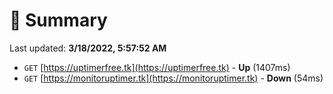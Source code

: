 # 📖 Summary
Last updated: **3/18/2022, 5:57:52 AM**

- `GET` [https://uptimerfree.tk](https://uptimerfree.tk) - **Up** (1407ms)
- `GET` [https://monitoruptimer.tk](https://monitoruptimer.tk) - **Down** (54ms)
